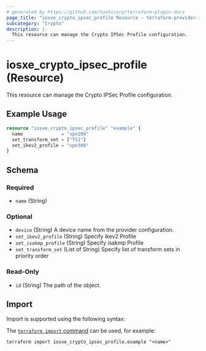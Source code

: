 ```yaml
---
# generated by https://github.com/hashicorp/terraform-plugin-docs
page_title: "iosxe_crypto_ipsec_profile Resource - terraform-provider-iosxe"
subcategory: "Crypto"
description: |-
  This resource can manage the Crypto IPSec Profile configuration.
---
```


# iosxe_crypto_ipsec_profile (Resource)

This resource can manage the Crypto IPSec Profile configuration.

## Example Usage

```terraform
resource "iosxe_crypto_ipsec_profile" "example" {
  name              = "vpn200"
  set_transform_set = ["TS1"]
  set_ikev2_profile = "vpn300"
}
```

<!-- schema generated by tfplugindocs -->
## Schema

### Required

- `name` (String)

### Optional

- `device` (String) A device name from the provider configuration.
- `set_ikev2_profile` (String) Specify ikev2 Profile
- `set_isakmp_profile` (String) Specify isakmp Profile
- `set_transform_set` (List of String) Specify list of transform sets in priority order

### Read-Only

- `id` (String) The path of the object.

## Import

Import is supported using the following syntax:

The [`terraform import` command](https://developer.hashicorp.com/terraform/cli/commands/import) can be used, for example:

```shell
terraform import iosxe_crypto_ipsec_profile.example "<name>"
```
